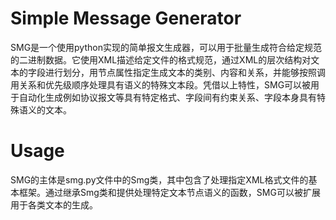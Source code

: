 # Simple Message Generator

SMG是一个使用python实现的简单报文生成器，可以用于批量生成符合给定规范的二进制数据。它使用XML描述给定文件的格式规范，通过XML的层次结构对文本的字段进行划分，用节点属性指定生成文本的类别、内容和关系，并能够按照调用关系和优先级顺序处理具有语义的特殊文本段。凭借以上特性，SMG可以被用于自动化生成例如协议报文等具有特定格式、字段间有约束关系、字段本身具有特殊语义的文本。

# Usage

SMG的主体是smg.py文件中的Smg类，其中包含了处理指定XML格式文件的基本框架。通过继承Smg类和提供处理特定文本节点语义的函数，SMG可以被扩展用于各类文本的生成。
